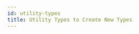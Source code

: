```yaml
---
id: utility-types
title: Utility Types to Create New Types
---
```


<!-- markdownlint-disable-file MD024 -->
